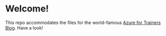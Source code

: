 # Welcome!

This repo accommodates the files for the world-famous [Azure for Trainers Blog](https://www42.github.io/AFTBlog). Have a look!